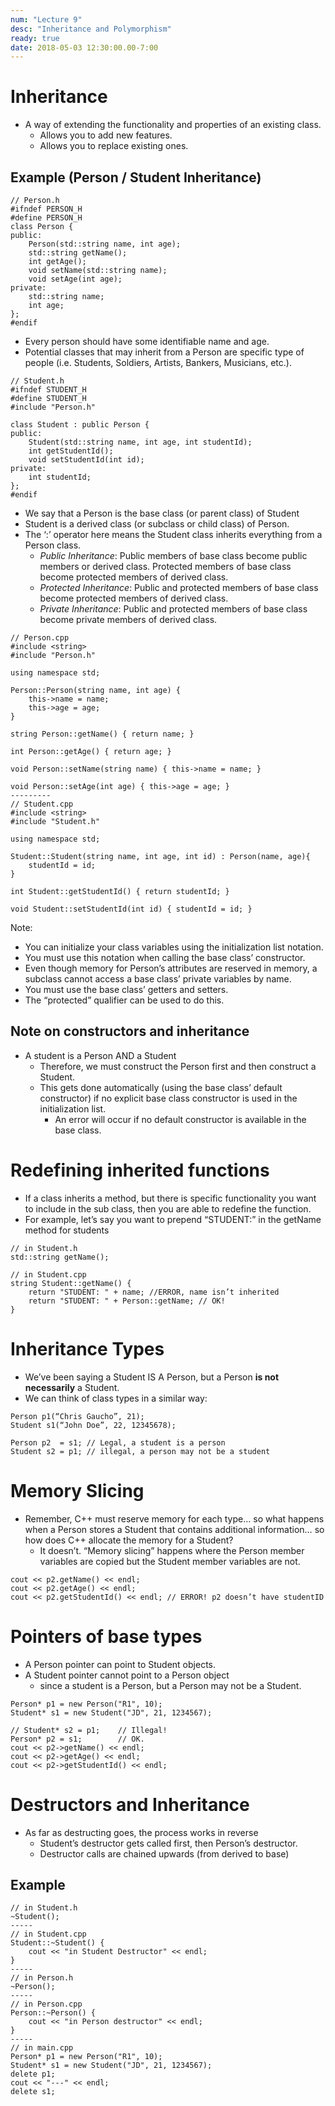 ```yaml
---
num: "Lecture 9"
desc: "Inheritance and Polymorphism"
ready: true
date: 2018-05-03 12:30:00.00-7:00
---
```


# Inheritance
* A way of extending the functionality and properties of an existing class.
	* Allows you to add new features.
	* Allows you to replace existing ones.

## Example (Person / Student Inheritance)
```
// Person.h
#ifndef PERSON_H
#define PERSON_H
class Person {
public:
	Person(std::string name, int age);
	std::string getName();
	int getAge();
	void setName(std::string name);
	void setAge(int age);
private:
	std::string name;
	int age;
};
#endif
```

* Every person should have some identifiable name and age.
* Potential classes that may inherit from a Person are specific type of people (i.e. Students, Soldiers, Artists, Bankers, Musicians, etc.).

```
// Student.h
#ifndef STUDENT_H
#define STUDENT_H
#include "Person.h"

class Student : public Person {
public:
	Student(std::string name, int age, int studentId);
	int getStudentId();
	void setStudentId(int id);
private:
	int studentId;
};
#endif
```
* We say that a Person is the base class (or parent class) of Student
* Student is a derived class (or subclass or child class) of Person.
* The ‘:’ operator here means the Student class inherits everything from a Person class.
	* <i>Public Inheritance</i>: Public members of base class become public members or derived class. Protected members of base class become protected members of derived class.
	* <i>Protected Inheritance</i>: Public and protected members of base class become protected members of derived class.
	* <i>Private Inheritance</i>: Public and protected members of base class become private members of derived class.

```
// Person.cpp
#include <string>
#include "Person.h"

using namespace std;

Person::Person(string name, int age) {
	this->name = name;
	this->age = age;
}

string Person::getName() { return name; }

int Person::getAge() { return age; }

void Person::setName(string name) { this->name = name; }

void Person::setAge(int age) { this->age = age; }
---------
// Student.cpp
#include <string>
#include "Student.h"

using namespace std;

Student::Student(string name, int age, int id) : Person(name, age){
	studentId = id;
}

int Student::getStudentId() { return studentId; }

void Student::setStudentId(int id) { studentId = id; }
```
Note:
* You can initialize your class variables using the initialization list notation.
* You must use this notation when calling the base class’ constructor.
* Even though memory for Person’s attributes are reserved in memory, a subclass cannot access a base class’ private variables by name.
* You must use the base class’ getters and setters.
* The “protected” qualifier can be used to do this.

## Note on constructors and inheritance
* A student is a Person AND a Student
	* Therefore, we must construct the Person first and then construct a Student.
	* This gets done automatically (using the base class’ default constructor) if no explicit base class constructor is used in the initialization list.
		* An error will occur if no default constructor is available in the base class.

# Redefining inherited functions
* If a class inherits a method, but there is specific functionality you want to include in the sub class, then you are able to redefine the function.
* For example, let’s say you want to prepend “STUDENT:” in the getName method for students

```
// in Student.h
std::string getName();

// in Student.cpp
string Student::getName() {
	return "STUDENT: " + name; //ERROR, name isn’t inherited
	return "STUDENT: " + Person::getName; // OK!
} 
```

# Inheritance Types
* We’ve been saying a Student IS A Person, but a Person <b>is not necessarily</b> a Student.
* We can think of class types in a similar way:

```
Person p1(“Chris Gaucho”, 21);
Student s1(“John Doe”, 22, 12345678);

Person p2  = s1; // Legal, a student is a person
Student s2 = p1; // illegal, a person may not be a student
```

# Memory Slicing
* Remember, C++ must reserve memory for each type… so what happens when a Person stores a Student that contains additional information… so how does C++ allocate the memory for a Student?
	* It doesn’t. “Memory slicing” happens where the Person member variables are copied but the Student member variables are not.

```
cout << p2.getName() << endl;
cout << p2.getAge() << endl;
cout << p2.getStudentId() << endl; // ERROR! p2 doesn’t have studentID
```

# Pointers of base types
* A Person pointer can point to Student objects.
* A Student pointer cannot point to a Person object
	* since a student is a Person, but a Person may not be a Student.

```
Person* p1 = new Person("R1", 10);
Student* s1 = new Student("JD", 21, 1234567);

// Student* s2 = p1; 	// Illegal!
Person* p2 = s1;		// OK.
cout << p2->getName() << endl;
cout << p2->getAge() << endl;
cout << p2->getStudentId() << endl;
```

# Destructors and Inheritance
* As far as destructing goes, the process works in reverse
	* Student’s destructor gets called first, then Person’s destructor.
	* Destructor calls are chained upwards (from derived to base)

## Example
```
// in Student.h
~Student();
-----
// in Student.cpp
Student::~Student() {
	cout << "in Student Destructor" << endl;
}
-----
// in Person.h
~Person();
-----
// in Person.cpp
Person::~Person() {
	cout << "in Person destructor" << endl;
}
-----
// in main.cpp
Person* p1 = new Person("R1", 10);
Student* s1 = new Student("JD", 21, 1234567);
delete p1;
cout << "---" << endl;
delete s1;
```

